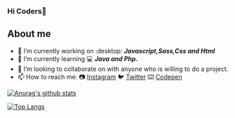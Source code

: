 ### Hi Coders👋


## About me

- 🔭 I’m currently working on :desktop: ***Javascript,Sass,Css and Html***
- 🌱 I’m currently learning :computer:  ***Java and Php.***
- 👯 I’m looking to collaborate on with anyone who is willing to do a project.
- 📫 How to reach me: :camera: [Instagram](https://www.instagram.com/heinenmiguel/) :bird: [Twitter](https://twitter.com/Miguel55712889) :keyboard: [Codepen](https://codepen.io/hipoacusia)

[![Anurag's github stats](https://github-readme-stats.vercel.app/api?username=Hipoacusia&show_icons=true&theme=merko)](https://github.com/Hipoacusia/github-readme-stats)

[![Top Langs](https://github-readme-stats.vercel.app/api/top-langs/?username=Hipoacusia)](https://github.com/Hipoacusia/github-readme-stats)



